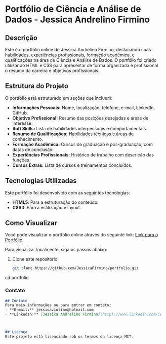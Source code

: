 # Portfólio de Ciência e Análise de Dados - Jessica Andrelino Firmino

## Descrição
Este é o portfólio online de Jessica Andrelino Firmino, destacando suas habilidades, experiências profissionais, formação acadêmica, e qualificações na área de Ciência e Análise de Dados. O portfólio foi criado utilizando HTML e CSS para apresentar de forma organizada e profissional o resumo da carreira e objetivos profissionais.

## Estrutura do Projeto
O portfólio está estruturado em seções que incluem:
- **Informações Pessoais:** Nome, localização, telefone, e-mail, LinkedIn, GitHub.
- **Objetivo Profissional:** Resumo das posições desejadas e áreas de interesse.
- **Soft Skills:** Lista de habilidades interpessoais e comportamentais.
- **Resumo de Qualificações:** Habilidades técnicas e áreas de conhecimento.
- **Formação Acadêmica:** Cursos de graduação e pós-graduação, com datas de conclusão.
- **Experiências Profissionais:** Histórico de trabalho com descrição das funções.
- **Cursos Extras:** Lista de cursos e treinamentos concluídos.


## Tecnologias Utilizadas
Este portfólio foi desenvolvido com as seguintes tecnologias:
- **HTML5**: Para a estruturação do conteúdo.
- **CSS3**: Para a estilização e layout.


## Como Visualizar
Você pode visualizar o portfólio online através do seguinte link: [Link para o Portfólio](#).

Para visualizar localmente, siga os passos abaixo:
1. Clone este repositório:
   ```bash
   git clone https://github.com/JessicaFirmino/portfolio.git


cd portfolio



### Contato
```markdown
## Contato
Para mais informações ou para entrar em contato:
- **E-mail:** jessicaviolino@hotmail.com
- **LinkedIn:** [Jessica Andrelino Firmino](https://www.linkedin.com/in/jessicafirmino)



## Licença
Este projeto está licenciado sob os termos da licença MIT.



